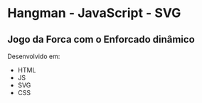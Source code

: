 # Hangman - JavaScript - SVG

## Jogo da Forca com o Enforcado dinâmico

Desenvolvido em:

- HTML
- JS
- SVG
- CSS
